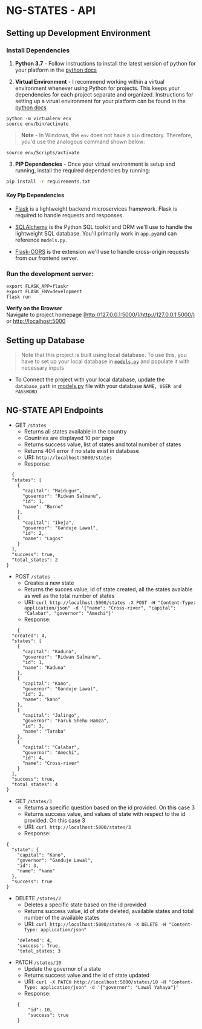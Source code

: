 NG-STATES - API
===============

## Setting up Development Environment

### Install Dependencies

1. **Python 3.7** - Follow instructions to install the latest version of python for your platform in the [python docs](https://docs.python.org/3/using/unix.html#getting-and-installing-the-latest-version-of-python)

2. **Virtual Environment** - I recommend working within a virtual environment whenever using Python for projects. This keeps your dependencies for each project separate and organized. Instructions for setting up a virual environment for your platform can be found in the [python docs](https://packaging.python.org/guides/installing-using-pip-and-virtual-environments/)

```
python -m virtualenv env
source env/bin/activate
```
>**Note** - In Windows, the `env` does not have a `bin` directory. Therefore, you'd use the analogous command shown below:
```
source env/Scripts/activate
```

3. **PIP Dependencies** - Once your virtual environment is setup and running, install the required dependencies by running:

```bash
pip install -r requirements.txt
```

#### Key Pip Dependencies

- [Flask](http://flask.pocoo.org/) is a lightweight backend microservices framework. Flask is required to handle requests and responses.

- [SQLAlchemy](https://www.sqlalchemy.org/) is the Python SQL toolkit and ORM we'll use to handle the lightweight SQL database. You'll primarily work in `app.py`and can reference `models.py`.

- [Flask-CORS](https://flask-cors.readthedocs.io/en/latest/#) is the extension we'll use to handle cross-origin requests from our frontend server.

### Run the development server:
```
export FLASK_APP=flaskr
export FLASK_ENV=development
flask run
```

**Verify on the Browser**<br>
Navigate to project homepage [http://127.0.0.1:5000/](http://127.0.0.1:5000/) or [http://localhost:5000](http://localhost:5000) 

## Setting up Database
> Note that this project is built using local database. To use this, you have to set up your local database in [`models.py`](models.py) and populate it with necessary inputs

- To Connect the project with your local database, update the `database_path` in [models.py](models.py) file with your database `NAME, USER and PASSWORD`

## NG-STATE API Endpoints

- GET `/states`
  - Returns all states available in the country
  - Countries are displayed 10 per page
  - Returns success value, list of states and total number of states
  - Returns 404 error if no state exist in database
  - URI: `http://localhost:5000/states`
  - Response:

```
  {
  "states": [
    {
      "capital": "Maidugur", 
      "governor": "Ridwan Salmanu", 
      "id": 1, 
      "name": "Borno"
    }, 
    {
      "capital": "Ikeja", 
      "governor": "Ganduje Lawal", 
      "id": 2, 
      "name": "Lagos"
    } 
  ], 
  "success": true, 
  "total_states": 2
}
```

- POST `/states`
  - Creates a new state
  - Returns the succes value, id of state created, all the states avalable as well as the total number of states
  - URI: `curl http://localhost:5000/states -X POST -H "Content-Type: application/json" -d '{"name": "Cross-river", "capital": "Calabar", "governor": "Amechi"}'`
  - Response:
```
    {
  "created": 4, 
  "states": [
    {
      "capital": "Kaduna", 
      "governor": "Ridwan Salmanu", 
      "id": 1, 
      "name": "Kaduna"
    }, 
    {
      "capital": "Kano", 
      "governor": "Ganduje Lawal", 
      "id": 2, 
      "name": "kano"
    }, 
    {
      "capital": "Jalingo", 
      "governor": "Faruk Shehu Hamza", 
      "id": 3, 
      "name": "Taraba"
    }, 
    {
      "capital": "Calabar", 
      "governor": "Amechi", 
      "id": 4, 
      "name": "Cross-river"
    }
  ], 
  "success": true, 
  "total_states": 4
}
```

- GET `/states/3`
  - Returns a specific question based on the id provided. On this case 3
  - Returns success value, and values of state with respect to the id provided. On this case 3
  - URI: `curl http://localhost:5000/states/3`
  - Response:
```
{
  "state": {
    "capital": "Kano", 
    "governor": "Ganduje Lawal", 
    "id": 3, 
    "name": "kano"
  }, 
  "success": true
}
```

- DELETE `/states/2`
  - Deletes a specific state based on the id provided
  - Returns success value, id of state deleted, available states and total number of the available states
  - URI: `curl http://localhost:5000/states/4 -X DELETE -H "Content-Type: application/json"`
  
```
    'deleted': 4,
    'success': True,
    'total_states: 3
```

- PATCH `/states/10`
  - Update the governor of a state
  - Returns success value and the id of state updated
  - URI: `curl -X PATCH http://localhost:5000/states/10 -H "Content-Type: application/json" -d '{"governor": "Lawal Yahaya"}'`
  - Response:
```
    {
        "id": 10, 
        "success": true
    }
```

